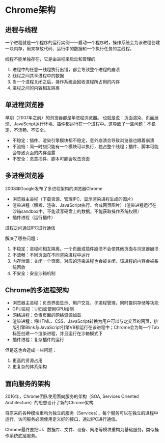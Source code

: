 # Chrome架构

## 进程与线程

一个进程就是一个程序的运行实例——启动一个程序时，操作系统会为该进程创建一块内存，用来存放代码、运行中的数据和一个执行任务的主线程。

线程不能单独存在，它是由进程来启动和管理的

1. 进程中的任意一线程执行出错，都会导致整个进程的崩溃
2. 线程之间共享进程中的数据
3. 当一个进程关闭之后，操作系统会回收进程所占用的内存
4. 进程之间的内容相互隔离

## 单进程浏览器

早期（2007年之前）的浏览器都是单进程浏览器。
也就是说：页面渲染、页面展现、JavaScript运行环境、插件都运行在一个进程中。这导致了一些问题：不稳定、不流畅、不安全。

- 不稳定：插件、渲染引擎模块都不稳定，意外崩溃会导致浏览器也跟着崩溃
- 不流畅：同一时刻只能有一个模块可以执行，独占整个线程；插件、脚本可能会导致页面的内存泄露
- 不安全：恶意插件、脚本可能会攻击页面
  
## 多进程浏览器

2008年Google发布了多进程架构的浏览器Chrome

- 浏览器主进程（下载资源、管理IPC、显示渲染进程生成的图片）
- 渲染进程（解析、渲染、JavaScript执行、合成网页图片）（渲染进程运行在沙箱sandbox中，不能读写硬盘上的数据，不能获取操作系统权限）
- 插件进程（运行插件）

进程之间通过IPC进行通信

解决了哪些问题：

1. 不稳定：进程间相互隔离，一个页面或插件崩溃不会使其他页面与浏览器崩溃
2. 不流畅：不同页面在不同渲染进程中运行
3. 内存泄漏：关闭一个页面，对应的渲染进程也会被关闭，该进程的内容会被系统回收
4. 不安全：安全沙箱机制

## Chrome的多进程架构

- 浏览器主进程：负责界面显示、用户交互、子进程管理，同时提供存储等功能
- GPU进程：UI页面使用GPU绘制
- 网络进程：负责页面的网络资源加载
- 渲染进程：将HTML、CSS、JavaScript转换为用户可以与之交互的网页，排版引擎Blink与JavaScript引擎V8都运行在该进程中；Chrome会为每一个Tab标签创建一个渲染进程，并且运行在沙箱模式下
- 插件进程：复杂插件的运行

但是这也会造成一些问题：

1. 更高的资源占用
2. 更复杂的体系架构

## 面向服务的架构

2016年，Chrome团队使用面向服务的架构（SOA, Services Oriented Architecture）的思想设计了新的Chrome架构

将原来的各种模块重构为独立的服务（Services），每个服务可以在独立的进程中运行，访问服务必须使用定义好的接口，通过IPC进行通信。

Chrome最终要把UI、数据库、文件、设备、网络等模块重构为基础服务，类似操作系统底层服务。
